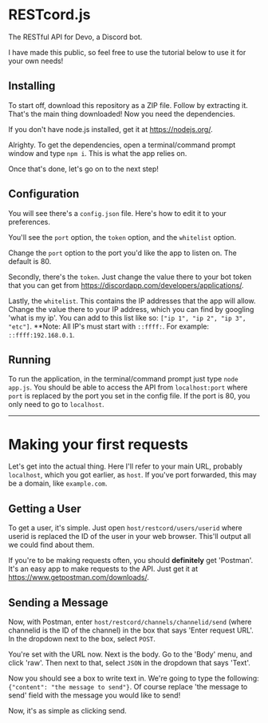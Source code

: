 # RESTcord.js
The RESTful API for Devo, a Discord bot.

I have made this public, so feel free to use the tutorial below to use it for your own needs!

## Installing
To start off, download this repository as a ZIP file. Follow by extracting it. That's the main thing downloaded! Now you need the dependencies.

If you don't have node.js installed, get it at https://nodejs.org/.

Alrighty. To get the dependencies, open a terminal/command prompt window and type ```npm i```. This is what the app relies on.

Once that's done, let's go on to the next step!

## Configuration
You will see there's a `config.json` file. Here's how to edit it to your preferences.

You'll see the `port` option, the `token` option, and the `whitelist` option.

Change the `port` option to the port you'd like the app to listen on. The default is 80.

Secondly, there's the `token`. Just change the value there to your bot token that you can get from https://discordapp.com/developers/applications/.

Lastly, the `whitelist`. This contains the IP addresses that the app will allow. Change the value there to your IP address, which you can find by googling 'what is my ip'. You can add to this list like so: `["ip 1", "ip 2", "ip 3", "etc"]`. **Note: All IP's must start with `::ffff:`. For example: `::ffff:192.168.0.1`.

## Running
To run the application, in the terminal/command prompt just type `node app.js`. You should be able to access the API from `localhost:port` where `port` is replaced by the port you set in the config file. If the port is 80, you only need to go to `localhost`.

---

# Making your first requests
Let's get into the actual thing. Here I'll refer to your main URL, probably `localhost`, which you got earlier, as `host`. If you've port forwarded, this may be a domain, like `example.com`.

## Getting a User
To get a user, it's simple. Just open `host/restcord/users/userid` where userid is replaced the ID of the user in your web browser. This'll output all we could find about them.

If you're to be making requests often, you should **definitely** get 'Postman'. It's an easy app to make requests to the API. Just get it at https://www.getpostman.com/downloads/.

## Sending a Message
Now, with Postman, enter `host/restcord/channels/channelid/send` (where channelid is the ID of the channel) in the box that says 'Enter request URL'. In the dropdown next to the box, select `POST`.

You're set with the URL now. Next is the body. Go to the 'Body' menu, and click 'raw'. Then next to that, select `JSON` in the dropdown that says 'Text'.

Now you should see a box to write text in. We're going to type the following: `{"content": "the message to send"}`. Of course replace 'the message to send' field with the message you would like to send!

Now, it's as simple as clicking send.
